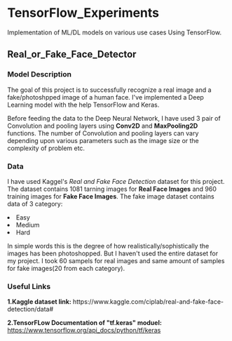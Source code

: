 # TensorFlow_Experiments
Implementation of ML/DL models on various use cases Using TensorFlow.

<h2>Real_or_Fake_Face_Detector</h2>

<h3> Model Description</h3>
The goal of this project is to successfully recognize a real image and a fake/photoshpped image of a human face. I've implemented a Deep Learning model with the help TensorFlow and Keras.



Before feeding the data to the Deep Neural Network, I have used 3 pair of Convolution and pooling layers using <b>Conv2D</b> and <b>MaxPooling2D</b> functions. The number of Convolution and pooling layers can vary depending upon various parameters such as the image size or the complexity of problem etc.

<h3>Data</h3>

I have used Kaggel's <i>Real and Fake Face Detection</i> dataset for this project. The dataset contains 1081 tarning images for <b>Real Face Images</b> and 960 training images for <b>Fake Face Images</b>. The fake image dataset contains data of 3 category:
<li>Easy</li>
<li>Medium</li>
<li>Hard</li>

In simple words this is the degree of how realistically/sophistically the images has been photoshopped. But I haven't used the entire dataset for my project. I took 60 sampels for real images and same amount of samples for fake images(20 from each category).

<h3>Useful Links</h3>
<strong>1.Kaggle dataset link: </strong>https://www.kaggle.com/ciplab/real-and-fake-face-detection/data#


<strong>2.TensorFLow Documentation of "tf.keras" moduel: </strong>https://www.tensorflow.org/api_docs/python/tf/keras